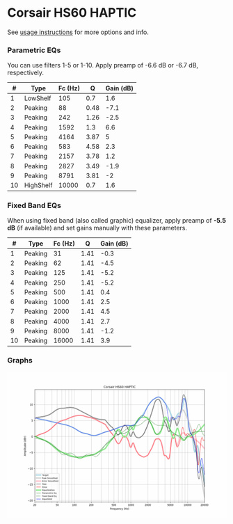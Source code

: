 # Corsair HS60 HAPTIC
See [usage instructions](https://github.com/jaakkopasanen/AutoEq#usage) for more options and info.

### Parametric EQs
You can use filters 1-5 or 1-10. Apply preamp of -6.6 dB or -6.7 dB, respectively.

|   # | Type      |   Fc (Hz) |    Q |   Gain (dB) |
|-----|-----------|-----------|------|-------------|
|   1 | LowShelf  |       105 | 0.7  |         1.6 |
|   2 | Peaking   |        88 | 0.48 |        -7.1 |
|   3 | Peaking   |       242 | 1.26 |        -2.5 |
|   4 | Peaking   |      1592 | 1.3  |         6.6 |
|   5 | Peaking   |      4164 | 3.87 |         5   |
|   6 | Peaking   |       583 | 4.58 |         2.3 |
|   7 | Peaking   |      2157 | 3.78 |         1.2 |
|   8 | Peaking   |      2827 | 3.49 |        -1.9 |
|   9 | Peaking   |      8791 | 3.81 |        -2   |
|  10 | HighShelf |     10000 | 0.7  |         1.6 |

### Fixed Band EQs
When using fixed band (also called graphic) equalizer, apply preamp of **-5.5 dB** (if available) and set gains manually with these parameters.

|   # | Type    |   Fc (Hz) |    Q |   Gain (dB) |
|-----|---------|-----------|------|-------------|
|   1 | Peaking |        31 | 1.41 |        -0.3 |
|   2 | Peaking |        62 | 1.41 |        -4.5 |
|   3 | Peaking |       125 | 1.41 |        -5.2 |
|   4 | Peaking |       250 | 1.41 |        -5.2 |
|   5 | Peaking |       500 | 1.41 |         0.4 |
|   6 | Peaking |      1000 | 1.41 |         2.5 |
|   7 | Peaking |      2000 | 1.41 |         4.5 |
|   8 | Peaking |      4000 | 1.41 |         2.7 |
|   9 | Peaking |      8000 | 1.41 |        -1.2 |
|  10 | Peaking |     16000 | 1.41 |         3.9 |

### Graphs
![](./Corsair%20HS60%20HAPTIC.png)
